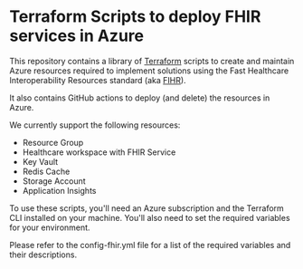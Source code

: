 # Terraform Scripts to deploy FHIR services in Azure

This repository contains a library of [Terraform](https://registry.terraform.io/providers/hashicorp/azurerm/latest) scripts to create and maintain Azure resources required to implement solutions using the Fast Healthcare Interoperability Resources standard (aka [FIHR](https://www.hl7.org/fhir)).

It also contains GitHub actions to deploy (and delete) the resources in Azure.

We currently support the following resources:

* Resource Group
* Healthcare workspace with FHIR Service
* Key Vault
* Redis Cache
* Storage Account
* Application Insights

To use these scripts, you'll need an Azure subscription and the Terraform CLI installed on your machine. You'll also need to set the required variables for your environment.

Please refer to the config-fhir.yml file for a list of the required variables and their descriptions.